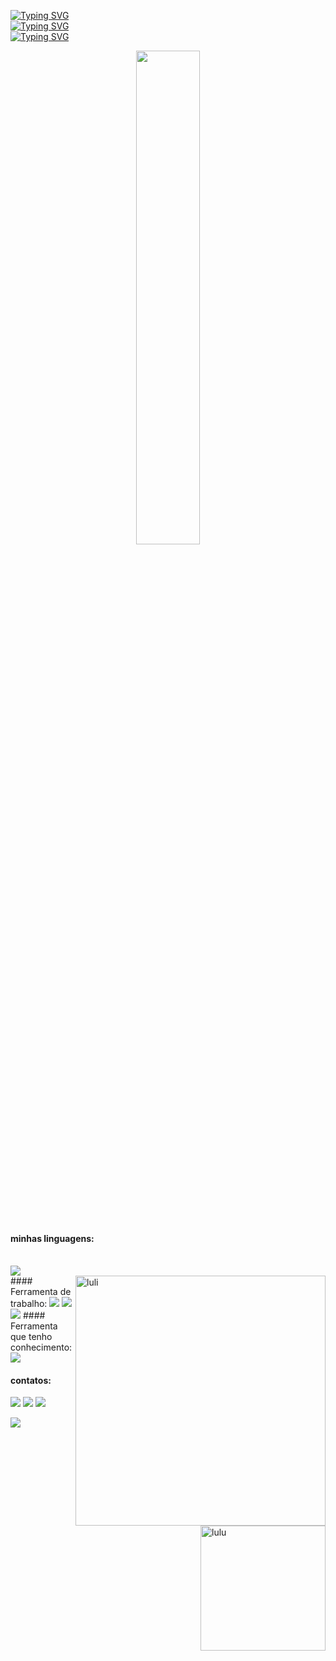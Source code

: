 [![Typing SVG](https://readme-typing-svg.herokuapp.com/?color==26DFEE&size=35&center=true&vCenter=true&width=1000&lines=OII,+Meu+nome+é+Eduardo+Carlesso+Silveira;Estudante+De+Ciência+Da+Computação;BemVindo!+:%29)](https://git.io/typing-svg)   
[![Typing SVG](https://readme-typing-svg.herokuapp.com/?color=781FF9&size=35&center=true&vCenter=true&width=1000&lines=HELLO,+My+name+is+Eduardo+Carlesso+Silveira;Computer+Science+Student;Welcome!+:%29)](https://git.io/typing-svg)                                                                                                                                                                                     
[![Typing SVG](https://readme-typing-svg.herokuapp.com/?color=D320EF&size=35&center=true&vCenter=true&width=1000&lines=HOLA,+Mi+nombre+es+Eduardo+Carlesso+Silveira;Estudiante+De+Informática;Bienvenidos!+:%29)](https://git.io/typing-svg)  


	

  <div  align="center" style="margin-bottom:100px">
 <img width=45% align="center"  src="https://github-readme-streak-stats.herokuapp.com?user=EduardoCarlesso&theme=synthwave" />

  </div>



  &nbsp;
  &nbsp;
  #### minhas linguagens:
  <div style="display: inline_block"><br>
  <img src="https://img.shields.io/badge/Java-ED8B00?style=for-the-badge&logo=openjdk&logoColor=white" /> 
  
  </div>
   <img src=https://github.com/luizahackenhaarnaziazeno/luizahackenhaarnaziazeno/assets/142232479/1dc9e343-f99e-4f3f-8a19-86a1d173daf9 min-width="400px" max-width="400px" 
   width="400px" align="right" alt="luli">  
   <img src="https://github.com/luizahackenhaarnaziazeno/luizahackenhaarnaziazeno/assets/142232479/4497da15-fb99-41a6-b368-01f1ed1ff61c" min-width="400px" max-width="400px" width="200px" align="right" alt="lulu"/>
   #### Ferramenta de trabalho:
   <img src="https://img.shields.io/badge/Visual_Studio_Code-0078D4?style=for-the-badge&logo=visual%20studio%20code&logoColor=white"/>
   
  </div>
  <img src="https://img.shields.io/badge/Canva-%2300C4CC.svg?&style=for-the-badge&logo=Canva&logoColor=white" /> 

  </div>
  <img src="https://img.shields.io/badge/GitHub-100000?style=for-the-badge&logo=github&logoColor=white"/>

  </div>


</div>
 #### Ferramenta que tenho conhecimento:
<img src="https://img.shields.io/badge/Oracle-F80000?style=for-the-badge&logo=Oracle&logoColor=white"/>

 </div>
  
  
 
  #### contatos:
  <div> 
  <a href="https://instagram.com/luizahnaziazeno?igshid=YTQwZjQ0NmI0OA=="target="_blank"><img src="https://img.shields.io/badge/-Instagram-%23E4405F?style=for-the-badge&logo=instagram&logoColor=white" target="_blank"></a>
  <a href = "mailto:luizanaziazenowork@gmail.com"><img src="https://img.shields.io/badge/-Gmail-%23333?style=for-the-badge&logo=gmail&logoColor=white" target="_blank"></a>
<a href="https://www.linkedin.com/in/luizahackenhaarnaziazeno" target="_blank"><img src="https://img.shields.io/badge/-LinkedIn-%230077B5?style=for-the-badge&logo=linkedin&logoColor=white" target="_blank">
</a>    
	  
<a href ="https://linktr.ee/luizahnaziazeno"><img src="https://img.shields.io/badge/linktree-39E09B?style=for-the-badge&logo=linktree&logoColor=white" target="_blank"></a>



  
   </div>
